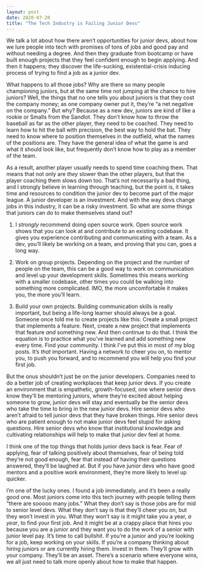 ```yaml
---
layout: post
date: 2020-07-20
title: "The Tech Industry is Failing Junior Devs"
---
```


We talk a lot about how there aren’t opportunities for junior devs, about how we lure people into tech with promises of tons of jobs and good pay and without needing a degree. And then they graduate from bootcamp or have built enough projects that they feel confident enough to begin applying. And then it happens; they discover the life-sucking, existential-crisis inducing process of trying to find a job as a junior dev.

What happens to all those jobs? Why are there so many people championing juniors, but at the same time not jumping at the chance to hire juniors? Well, the things that no one tells you about juniors is that they cost the company money; as one company owner put it, they’re “a net negative on the company.” But why? Because as a new dev, juniors are kind of like a rookie or Smalls from the Sandlot. They don’t know how to throw the baseball as far as the other player, they need to be coached. They need to learn how to hit the ball with precision, the best way to hold the bat. They need to know where to position themselves in the outfield, what the names of the positions are. They have the general idea of what the game is and what it should look like, but frequently don’t know how to play as a member of the team.

As a result, another player usually needs to spend time coaching them. That means that not only are _they_ slower than the other players, but that the player coaching them slows down too. That’s not necessarily a bad thing, and I strongly believe in learning through teaching, but the point is, it takes time and resources to condition the junior dev to become part of the major league. A junior developer is an investment. And with the way devs change jobs in this industry, it can be a risky investment. So what are some things that juniors can do to make themselves stand out?

1. I _strongly_ recommend doing open source work. Open source work shows that you can look at and contribute to an existing codebase. It gives you experience contributing and communicating with a team. As a dev, you’ll likely be working on a team, and proving that you can, goes a long way.

2. Work on group projects. Depending on the project and the number of people on the team, this can be a good way to work on communication and level up your development skills. Sometimes this means working with a smaller codebase, other times you could be walking into something more complicated. IMO, the more uncomfortable it makes you, the more you’ll learn.

3. Build your own projects. Building communication skills is really important, but being a life-long learner should always be a goal. Someone once told me to create projects like this: Create a small project that implements a feature. Next, create a new project that implements that feature _and_ something new. And then continue to do that. I think the equation is to practice what you’ve learned and add something new every time.
   Find your community. I think I’ve put this in most of my blog posts. It’s _that_ important. Having a network to cheer you on, to mentor you, to push you forward, and to recommend you will help you find your first job.

But the onus shouldn’t just be on the junior developers. Companies need to do a better job of creating workplaces that keep junior devs. If you create an environment that is empathetic, growth-focused, one where senior devs know they’ll be mentoring juniors, where they’re excited about helping someone to grow, junior devs will stay and eventually be the senior devs who take the time to bring in the new junior devs. Hire senior devs who aren’t afraid to tell junior devs that they have broken things. Hire senior devs who are patient enough to not make junior devs feel stupid for asking questions. Hire senior devs who know that institutional knowledge and cultivating relationships will help to make that junior dev feel at home.

I think one of the top things that holds junior devs back is fear. Fear of applying, fear of talking positively about themselves, fear of being told they’re not good enough, fear that instead of having their questions answered, they’ll be laughed at. But if you have junior devs who have good mentors and a positive work environment, they’re more likely to level up quicker.

I’m one of the lucky ones. I found a job immediately, and it’s been a really good one. Most juniors come into this tech journey with people telling them “there are sooooo many jobs.” What they don’t say is those jobs are for mid to senior level devs. What they don’t say is that they’ll cheer you on, but they won’t invest in you. What they won’t say is it might take you a year, _a year_, to find your first job. And it might be at a crappy place that hires you because you are a junior and they want you to do the work of a senior with junior level pay. It’s time to call bullshit. If you’re a junior and you’re looking for a job, keep working on your skills. If you’re a company thinking about hiring juniors or are currently hiring them. Invest in them. They’ll grow with your company. They’ll be an asset. There’s a scenario where everyone wins, we all just need to talk more openly about how to make that happen.
